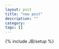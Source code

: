 ```yaml
---
layout: post
title: "new post"
description: ""
category: 
tags: []
---
```

{% include JB/setup %}

<script src="https://gist.github.com/ice09/5477959.js"> </script>
